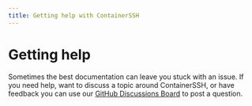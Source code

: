 ```yaml
---
title: Getting help with ContainerSSH
---
```


<h1>Getting help</h1>

Sometimes the best documentation can leave you stuck with an issue. If you need help, want to discuss a topic around ContainerSSH, or have feedback you can use our [GitHub Discussions Board](https://github.com/ContainerSSH/ContainerSSH/discussions) to post a question.